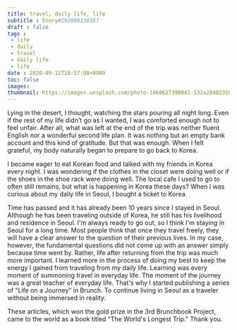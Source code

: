 ```yaml
---
title: travel, daily life, life
subtitle : Story#202009130357
draft : false
tags :
 - life
 - daily
 - travel
 - daily life
 - life
date : 2020-09-12T18:57:08+0900
toc: false
images: 
thumbnail: https://images.unsplash.com/photo-1460627390041-532a28402358?ixlib=rb-1.2.1&q=80&fm=jpg&crop=entropy&cs=tinysrgb&w=1080&fit=max&ixid=eyJhcHBfaWQiOjE1NTU0OX0
---
```


Lying in the desert, I thought, watching the stars pouring all night long. Even if the rest of my life didn't go as I wanted, I was comforted enough not to feel unfair. After all, what was left at the end of the trip was neither fluent English nor a wonderful second life plan. It was nothing but an empty bank account and this kind of gratitude. But that was enough. When I felt grateful, my body naturally began to prepare to go back to Korea.  

I became eager to eat Korean food and talked with my friends in Korea every night. I was wondering if the clothes in the closet were doing well or if the shoes in the shoe rack were doing well. The local cafe I used to go to often still remains, but what is happening in Korea these days? When I was curious about my daily life in Seoul, I bought a ticket to Korea.  

Time has passed and it has already been 10 years since I stayed in Seoul. Although he has been traveling outside of Korea, he still has his livelihood and residence in Seoul. I'm always ready to go out, so I think I'm staying in Seoul for a long time. Most people think that once they travel freely, they will have a clear answer to the question of their previous lives. In my case, however, the fundamental questions did not come up with an answer simply because time went by. Rather, life after returning from the trip was much more important. I learned more in the process of doing my best to keep the energy I gained from traveling from my daily life. Learning was every moment of summoning travel in everyday life. The moment of the journey was a great teacher of everyday life. That's why I started publishing a series of "Life on a Journey" in Brunch. To continue living in Seoul as a traveler without being immersed in reality.  

These articles, which won the gold prize in the 3rd Brunchbook Project, came to the world as a book titled "The World's Longest Trip." Thank you.  

